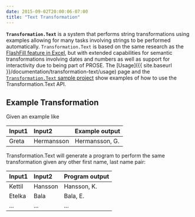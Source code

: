```yaml
---
date: 2015-09-02T20:00:06-07:00
title: "Text Transformation"
---
```


**`Transformation.Text`** is a system that performs string transformations using examples
allowing for many tasks involving strings to be performed automatically.
`Transformation.Text` is based on the same research as the
[FlashFill feature in Excel](https://research.microsoft.com/en-us/um/people/sumitg/flashfill.html),
but with extended capabilities for semantic transformations involving dates
and numbers as well as support for interactivity due to being part of PROSE.
The [Usage]({{ site.baseurl }}/documentation/transformation-text/usage) page and the
[`Transformation.Text` sample project](https://github.com/Microsoft/prose/tree/master/Transformation.Text) show examples of how to use the
Transformation.Text API.


Example Transformation
----------------------

Given an example like

|Input1 | Input2     | Example output |
|:------|:-----------|:---------------|
| Greta | Hermansson | Hermansson, G. |

Transformation.Text will generate a program to perform the same
transformation given any other first name, last name pair:

|Input1  | Input2   | Program output |
|:-------|:---------|:---------------|
| Kettil | Hansson  | Hansson, K.    |
| Etelka | Bala     | Bala, E.       |
| ...    | ...      | ...            |
